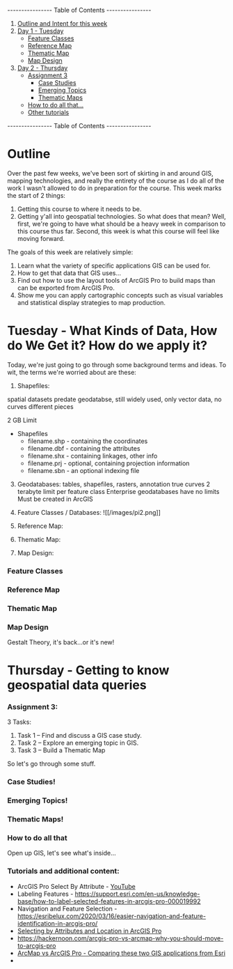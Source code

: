 ---------------- Table of Contents ---------------- 

1. [Outline and Intent for this week](#outline)
2. [Day 1 - Tuesday](#day1)
	* [Feature Classes](#feature)
	* [Reference Map](#ref)
	* [Thematic Map](#theme)
	* [Map Design](#mapd)
1. [Day 2 - Thursday](#day2)
	* [Assignment 3](#ass3)
		* [Case Studies](#cs)
		* [Emerging Topics](#et)
		* [Thematic Maps](#tm)
	* [How to do all that...](#howto)
	* [Other tutorials](#others)

---------------- Table of Contents ---------------- 
# <a id = "outline"></a>Outline
Over the past few weeks, we've been sort of skirting in and around GIS, mapping technologies, and really the entirety of the course as I do all of the work I wasn't allowed to do in preparation for the course. This week marks the start of 2 things: 
1. Getting this course to where it needs to be. 
2. Getting y'all into geospatial technologies. 
So what does that mean?
Well, first, we're going to have what should be a heavy week in comparison to this course thus far. Second, this week is what this course will feel like moving forward. 

The goals of this week are relatively simple: 
1. Learn what the variety of specific applications GIS can be used for.
2. How to get that data that GIS uses...
3. Find out how to use the layout tools of ArcGIS Pro to build maps than can be exported from ArcGIS Pro.
4. Show me you can apply cartographic concepts such as visual variables and statistical display strategies to map production.

# <a id="day1"></a>Tuesday - What Kinds of Data, How do We Get it? How do we apply it?
Today, we're just going to go through some background terms and ideas. To wit, the terms we're worried about are these: 
1. Shapefiles: 

spatial datasets
predate geodatabse,
still widely used,
only vector data, no curves
different pieces

2 GB Limit
 * Shapefiles
	* filename.shp - containing the coordinates
	* filename.dbf - containing the attributes
	* filename.shx - containing linkages, other info
	* filename.prj - optional, containing projection information
	* filename.sbn - an optional indexing file 
  
3. Geodatabases:
tables, shapefiles, rasters, annotation
true curves
2 terabyte limit per feature class
Enterprise geodatabases have no limits
Must be created in ArcGIS

4. Feature Classes / Databases:
![[/images/pi2.png]]
6. Reference Map:
7. Thematic Map:
8. Map Design: 

### <a id="feature"></a>Feature Classes

### <a id="ref"></a>Reference Map

### <a id="theme"></a>Thematic Map

### <a id="mapd"></a>Map Design

Gestalt Theory, it's back...or it's new!

# <a id="day2"></a>Thursday - Getting to know geospatial data queries
### <a id="ass3"></a>Assignment 3:
3 Tasks: 
1. Task 1 – Find and discuss a GIS case study.
2. Task 2 – Explore an emerging topic in GIS.
3. Task 3 – Build a Thematic Map

So let's go through some stuff. 
### <a id="cs"></a>Case Studies!
### <a id="et"></a>Emerging Topics!
### <a id="tm"></a>Thematic Maps!

### <a id="others"></a>How to do all that
Open up GIS, let's see what's inside...

### <a id=""></a>Tutorials and additional content: 
* ArcGIS Pro Select By Attribute - [YouTube](https://www.youtube.com/watch?v=2sH3K_neshc)
* Labeling Features - https://support.esri.com/en-us/knowledge-base/how-to-label-selected-features-in-arcgis-pro-000019992
* Navigation and Feature Selection - https://esribelux.com/2020/03/16/easier-navigation-and-feature-identification-in-arcgis-pro/
* [Selecting by Attributes and Location in ArcGIS Pro](https://learninglink.oup.com/protected/files/content/file/588a0d47d911611300e523ec-1485442397769-CH7---Selecting-Features-ArcGIS-Pro.pdf)
* https://hackernoon.com/arcgis-pro-vs-arcmap-why-you-should-move-to-arcgis-pro
* [ArcMap vs ArcGIS Pro - Comparing these two GIS applications from Esri](https://www.youtube.com/watch?v=4_OOOQbLZDU&ab_channel=eGISAssociates)
* 